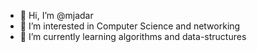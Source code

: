 - 👋 Hi, I’m @mjadar
- 👀 I’m interested in Computer Science and networking 
- 🌱 I’m currently learning algorithms and data-structures


<!---
mjadar/mjadar is a ✨ special ✨ repository because its `README.md` (this file) appears on your GitHub profile.
You can click the Preview link to take a look at your changes.
--->
